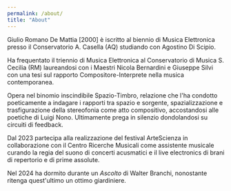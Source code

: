```yaml
---
permalink: /about/
title: "About"
---
```


Giulio Romano De Mattia [2000] è iscritto al biennio di Musica Elettronica presso il Conservatorio A. Casella (AQ) studiando con Agostino Di Scipio. 

Ha frequentato il triennio di Musica Elettronica al Conservatorio di Musica S. Cecilia (RM) 
laureandosi con i Maestri Nicola Bernardini e Giuseppe Silvi con una tesi 
sul rapporto Compositore-Interprete nella musica contemporanea. 

Opera nel binomio inscindibile Spazio-Timbro, relazione che l'ha condotto poeticamente a
indagare i rapporti tra spazio e sorgente, spazializzazione e trasfigurazione della stereofonia
come atto compositivo, accostandosi alle poetiche 
di Luigi Nono. 
Ultimamente prega in silenzio dondolandosi su circuiti di feedback.

Dal 2023 partecipa alla realizzazione del festival ArteScienza in collaborazione con il Centro Ricerche Musicali come assistente musicale curando la regia del suono di concerti acusmatici e il live electronics di brani di repertorio e di prime assolute.

Nel 2024 ha dormito durante un *Ascolto* di Walter Branchi, nonostante ritenga quest'ultimo un ottimo giardiniere.
